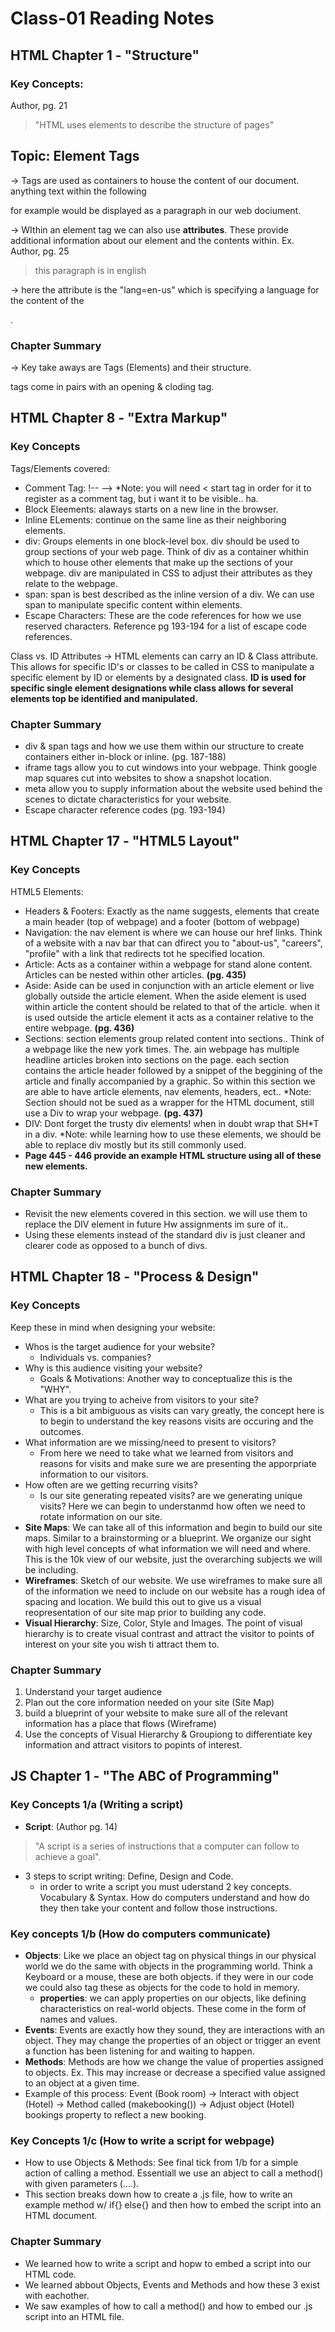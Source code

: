 # Class-01 Reading Notes

## **HTML Chapter 1 - "Structure"**

### **Key Concepts:**
Author, pg. 21
> "HTML uses elements to describe the structure of pages"


## Topic: **Element Tags**

-> Tags are used as containers to house the content of our document. anything text within the following <p> </p> for example would be displayed as a paragraph in our web dociument.

-> WIthin an element tag we can also use **attributes**. These provide additional information about our element and the contents within. 
  Ex. Author, pg. 25
> <p lang="en-us"> this paragraph is in english </p> 
-> here the attribute is the "lang=en-us" which is specifying a language for the content of the <p>. 
  
### **Chapter Summary**
-> Key take aways are Tags (Elements) and their structure. <p> </p> tags come in pairs with an opening & cloding tag. 
  
 
## **HTML Chapter 8 - "Extra Markup"**
  
### **Key Concepts**
  
Tags/Elements covered:
 - Comment Tag: !-- --> *Note: you will need < start tag in order for it to register as a comment tag, but i want it to be visible.. ha.
 - Block Eleements: alaways starts on a new line in the browser. 
 - Inline ELements: continue on the same line as their neighboring elements. 
 - div: Groups elements in one block-level box. div should be used to group sections of your web page. Think of div as a container whithin which to house other elements that make up the sections of your webpage. div are manipulated in CSS to adjust their attributes as they relate to the webpage.
 - span: span is best described as the inline version of a div. We can use span to manipulate specific content within elements.
 - Escape Characters: These are the code references for how we use reserved characters. Reference pg 193-194 for a list of escape code references. 
  
Class vs. ID Attributes
-> HTML elements can carry an ID & Class attribute. This allows for specific ID's or classes to be called in CSS to manipulate a specific element by ID or elements by a designated class. **ID is used for specific single element designations while class allows for several elements top be identified and manipulated.**
  
### **Chapter Summary**
  - div & span tags and how we use them within our structure to create containers either in-block or inline. (pg. 187-188)
  - iframe tags allow you to cut windows into your webpage. Think google map squares cut into websites to show a snapshot location. 
  - meta allow you to supply information about the website used behind the scenes to dictate characteristics for your website. 
  - Escape character reference codes (pg. 193-194)
  
## **HTML Chapter 17 - "HTML5 Layout"**

### **Key Concepts**

HTML5 Elements:

- Headers & Footers: Exactly as the name suggests, elements that create a main header (top of webpage) and a footer (bottom of webpage)
- Navigation: the nav element is where we can house our href links. Think of a website with a nav bar that can dfirect you to "about-us", "careers", "profile" with a link that redirects tot he specified location. 
- Article: Acts as a container within a webpage for stand alone content. Articles can be nested within other articles. **(pg. 435)**
- Aside: Aside can be used in conjunction with an article element or live globally outside the article element. When the aside element is used within article the content should be related to that of the article. when it is used outside the article element it acts as a container relative to the entire webpage. **(pg. 436)** 
- Sections: section elements group related content into sections.. Think of a webpage like the new york times. The. ain webpage has multiple headline articles broken into sections on the page. each section contains the article header followed by a snippet of the beggining of the article and finally accompanied by a graphic. So within this section we are able to have article elements, nav elements, headers, ect.. *Note: Section should not be sued as a wrapper for the HTML document, still use a Div to wrap your webpage. **(pg. 437)**
- DIV: Dont forget the trusty div elements! when in doubt wrap that SH*T in a div. *Note: while learning how to use these elements, we should be able to replace div mostly but its still commonly used. 
- **Page 445 - 446 provide an example HTML structure using all of these new elements.**
  
### **Chapter Summary**
- Revisit the new elements covered in this section. we will use them to replace the DIV element in future Hw assignments im sure of it.. 
- Using these elements instead of the standard div is just cleaner and clearer code as opposed to a bunch of divs. 
  
## **HTML Chapter 18 - "Process & Design"**

### **Key Concepts**
Keep these in mind when designing your website:
- Whos is the target audience for your website?
  - Individuals vs. companies?
- Why is this audience visiting your website? 
  - Goals & Motivations: Another way to conceptualize this is the "WHY".
- What are you trying to acheive from visitors to your site? 
  - This is a bit ambiguous as visits can vary greatly, the concept here is to begin to understand the key reasons visits are occuring and the outcomes.
- What information are we missing/need to present to visitors?
  - From here we need to take what we learned from visitors and reasons for visits and make sure we are presenting the apporpriate information to our visitors.
- How often are we getting recurring visits?
  - Is our site generating repeated visits? are we generating unique visits? Here we can begin to understanmd how often we need to rotate information on our site.
- **Site Maps**: We can take all of this information and begin to build our site maps. Similar to a brainstorming or a blueprint. We organize our sight with high level concepts of what information we will need and where. This is the 10k view of our website, just the overarching subjects we will be including.
- **Wireframes**: Sketch of our website. We use wireframes to make sure all of the information we need to include on our website has a rough idea of spacing and location. We build this out to give us a visual reopresentation of our site map prior to building any code. 
- **Visual Hierarchy**: Size, Color, Style and Images. The point of visual hierarchy is to create visual contrast and attract the visitor to points of interest on your site you wish ti attract them to. 

### **Chapter Summary**
1. Understand your target audience
2. Plan out the core information needed on your site (Site Map)
3. build a blueprint of your website to make sure all of the relevant information has a place that flows (Wireframe)
4. Use the concepts of Visual Hierarchy & Groupiong to differentiate key information and attract visitors to popints of interest. 

## **JS Chapter 1 - "The ABC of Programming"**

### **Key Concepts 1/a (Writing a script)**
- **Script**: (Author pg. 14) 
> "A script is a series of instructions that a computer can follow to achieve a goal".
- 3 steps to script writing: Define, Design and Code. 
  - in order to write a script you must uderstand 2 key concepts. Vocabulary & Syntax. How do computers understand and how do they then take your content and follow those instructions. 
 
 ### **Key concepts 1/b (How do computers communicate)**
- **Objects**: Like we place an object tag on physical things in our physical world we do the same with objects in the programming world. Think a Keyboard or a mouse, these are both objects. if they were in our code we could also tag these as objects for the code to hold in memory.
  - **properties**: we can apply properties on our objects, like defining characteristics on real-world objects. These come in the form of names and values.
- **Events**: Events are exactly how they sound, they are interactions with an object. They may change the properties of an object or trigger an event a function has been listening for and waiting to happen.
- **Methods**: Methods are how we change the value of properties assigned to objects. Ex. This may increase or decrease a specified value assigned to an object at a given time. 
- Example of this process: Event (Book room) -> Interact with object (Hotel) -> Method called (makebooking()) -> Adjust object (Hotel) bookings property to reflect a new booking. 

### **Key Concepts 1/c (How to write a script for webpage)**
- How to use Objects & Methods: See final tick from 1/b for a simple action of calling a method. Essentiall we use an abject to call a method() with given parameters (....). 
- This section breaks down how to create a .js file, how to write an example method w/ if{} else{} and then how to embed the script into an HTML document. 

### **Chapter Summary**
- We learned how to write a script and hopw to embed a script into our HTML code.
- We learned abbout Objects, Events and Methods and how these 3 exist with eachother. 
- We saw examples of how to call a method() and how to embed our .js script into an HTML file. 

  
  
  
  
  
  
  
  
  
  
  
  
  
  
  
  
